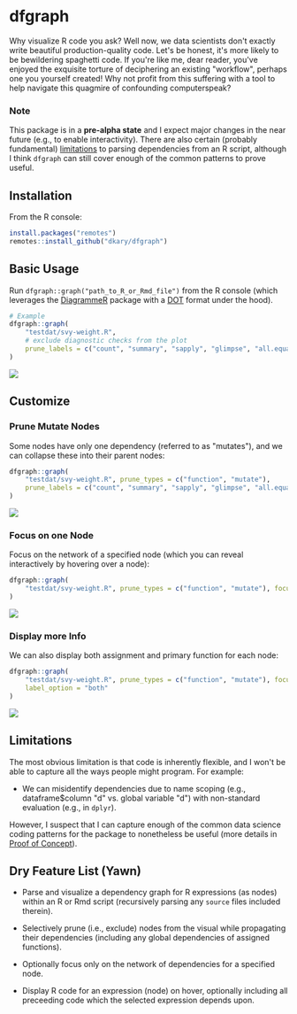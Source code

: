 
# dfgraph

Why visualize R code you ask? Well now, we data scientists don't exactly write beautiful production-quality code. Let's be honest, it's more likely to be bewildering spaghetti code. If you're like me, dear reader, you've enjoyed the exquisite torture of deciphering an existing "workflow", perhaps one you yourself created! Why not profit from this suffering with a tool to help navigate this quagmire of confounding computerspeak?

### Note 

This package is in a **pre-alpha state** and I expect major changes in the near future (e.g., to enable interactivity). There are also certain (probably fundamental) [limitations](#limitations) to parsing dependencies from an R script, although I think `dfgraph` can still cover enough of the common patterns to prove useful.

## Installation

From the R console:

```r
install.packages("remotes")
remotes::install_github("dkary/dfgraph")
```

## Basic Usage

Run `dfgraph::graph("path_to_R_or_Rmd_file")` from the R console (which leverages the [DiagrammeR](https://github.com/rich-iannone/DiagrammeR) package with a   [DOT](https://en.wikipedia.org/wiki/DOT_(graph_description_language)) format under the hood).

```r
# Example
dfgraph::graph(
    "testdat/svy-weight.R",
    # exclude diagnostic checks from the plot
    prune_labels = c("count", "summary", "sapply", "glimpse", "all.equal")
)
```

![](ref/img/assemble.svg)

## Customize

### Prune Mutate Nodes

Some nodes have only one dependency (referred to as "mutates"), and we can collapse these into their parent nodes:

```r
dfgraph::graph(
    "testdat/svy-weight.R", prune_types = c("function", "mutate"),
    prune_labels = c("count", "summary", "sapply", "glimpse", "all.equal")
)
```

![](ref/img/assemble-prune.svg)

### Focus on one Node

Focus on the network of a specified node (which you can reveal interactively by hovering over a node):

```r
dfgraph::graph(
    "testdat/svy-weight.R", prune_types = c("function", "mutate"), focus_node = 20, 
)
```

![](ref/img/assemble-focus.svg)

### Display more Info

We can also display both assignment and primary function for each node:

```r
dfgraph::graph(
    "testdat/svy-weight.R", prune_types = c("function", "mutate"), focus_node = 20, 
    label_option = "both"
)
```

![](ref/img/assemble-both.svg)

## Limitations

The most obvious limitation is that code is inherently flexible, and I won't be able to capture all the ways people might program. For example:

- We can misidentify dependencies due to name scoping (e.g., dataframe$column "d" vs. global variable "d") with non-standard evaluation (e.g., in `dplyr`).

However, I suspect that I can capture enough of the common data science coding patterns for the package to nonetheless be useful (more details in [Proof of Concept](ref/POC.md)).

## Dry Feature List (Yawn)

- Parse and visualize a dependency graph for R expressions (as nodes) within an R or Rmd script (recursively parsing any `source` files included therein).

- Selectively prune (i.e., exclude) nodes from the visual while propagating their dependencies (including any global dependencies of assigned functions).

- Optionally focus only on the network of dependencies for a specified node.

- Display R code for an expression (node) on hover, optionally including all preceeding code which the selected expression depends upon.
